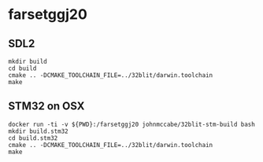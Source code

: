 # farsetggj20

## SDL2

```
mkdir build
cd build
cmake .. -DCMAKE_TOOLCHAIN_FILE=../32blit/darwin.toolchain
make
```

## STM32 on OSX

```
docker run -ti -v ${PWD}:/farsetggj20 johnmccabe/32blit-stm-build bash
mkdir build.stm32
cd build.stm32
cmake .. -DCMAKE_TOOLCHAIN_FILE=../32blit/darwin.toolchain
make
```